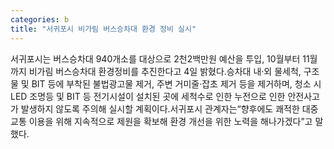 ```yaml
---
categories: b
title: "서귀포시 비가림 버스승차대 환경 정비 실시"
---
```

서귀포시는 버스승차대 940개소를 대상으로 2천2백만원 예산을 투입, 10월부터 11월까지 비가림 버스승차대 환경정비를 추진한다고 4일 밝혔다.승차대 내·외 물세척, 구조물 및 BIT 등에 부착된 불법광고물 제거, 주변 거미줄·잡초 제거 등을 제거하며, 청소 시 LED 조명등 및 BIT 등 전기시설이 설치된 곳에 세척수로 인한 누전으로 인한 안전사고가 발생하지 않도록 주의해 실시할 계획이다.서귀포시 관계자는“향후에도 쾌적한 대중교통 이용을 위해 지속적으로 제원을 확보해 환경 개선을 위한 노력을 해나가겠다”고 말했다.